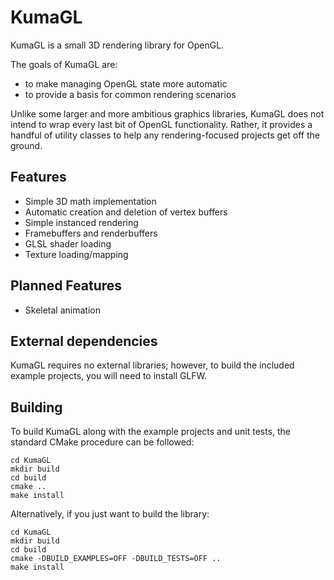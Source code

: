 # KumaGL
KumaGL is a small 3D rendering library for OpenGL.

The goals of KumaGL are:
* to make managing OpenGL state more automatic
* to provide a basis for common rendering scenarios

Unlike some larger and more ambitious graphics libraries, KumaGL does not intend to wrap every last bit of OpenGL functionality. Rather, it provides a handful of utility classes to help any rendering-focused projects get off the ground.

## Features
* Simple 3D math implementation
* Automatic creation and deletion of vertex buffers
* Simple instanced rendering
* Framebuffers and renderbuffers
* GLSL shader loading
* Texture loading/mapping

## Planned Features
* Skeletal animation

## External dependencies
KumaGL requires no external libraries; however, to build the included example projects, you will need to install GLFW.

## Building
To build KumaGL along with the example projects and unit tests, the standard CMake procedure can be followed:
```
cd KumaGL
mkdir build
cd build
cmake ..
make install
```

Alternatively, if you just want to build the library:
```
cd KumaGL
mkdir build
cd build
cmake -DBUILD_EXAMPLES=OFF -DBUILD_TESTS=OFF ..
make install
```
